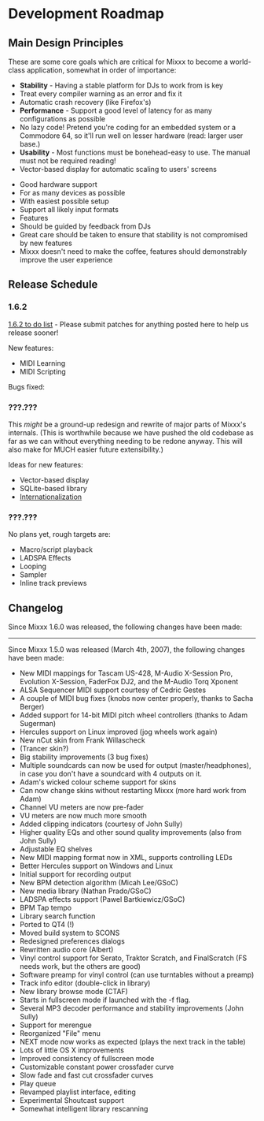 # Development Roadmap

## Main Design Principles

These are some core goals which are critical for Mixxx to become a
world-class application, somewhat in order of importance:

  - **Stability** - Having a stable platform for DJs to work from is key
  - Treat every compiler warning as an error and fix it
  - Automatic crash recovery (like Firefox's)
  - **Performance** - Support a good level of latency for as many
    configurations as possible
  - No lazy code\! Pretend you're coding for an embedded system or a
    Commodore 64, so it'll run well on lesser hardware (read: larger
    user base.)
  - **Usability** - Most functions must be bonehead-easy to use. The
    manual must not be required reading\!
  - Vector-based display for automatic scaling to users' screens

<!-- end list -->

  - Good hardware support
  - For as many devices as possible
  - With easiest possible setup
  - Support all likely input formats
  - Features
  - Should be guided by feedback from DJs
  - Great care should be taken to ensure that stability is not
    compromised by new features
  - Mixxx doesn't need to make the coffee, features should demonstrably
    improve the user experience

## Release Schedule

### 1.6.2

[1.6.2 to do list](1.6.2%20to%20do%20list) - Please submit patches for
anything posted here to help us release sooner\!

New features:

  - MIDI Learning
  - MIDI Scripting

Bugs fixed:

### ???.???

This *might* be a ground-up redesign and rewrite of major parts of
Mixxx's internals. (This is worthwhile because we have pushed the old
codebase as far as we can without everything needing to be redone
anyway. This will also make for MUCH easier future extensibility.)

Ideas for new features:

  - Vector-based display
  - SQLite-based library
  - [Internationalization](http://doc.trolltech.com/4.3/i18n.html)

### ???.???

No plans yet, rough targets are:

  - Macro/script playback
  - LADSPA Effects
  - Looping
  - Sampler
  - Inline track previews

## Changelog

Since Mixxx 1.6.0 was released, the following changes have been made:

-----

Since Mixxx 1.5.0 was released (March 4th, 2007), the following changes
have been made:

  - New MIDI mappings for Tascam US-428, M-Audio X-Session Pro,
    Evolution X-Session, FaderFox DJ2, and the M-Audio Torq Xponent
  - ALSA Sequencer MIDI support courtesy of Cedric Gestes
  - A couple of MIDI bug fixes (knobs now center properly, thanks to
    Sacha Berger)
  - Added support for 14-bit MIDI pitch wheel controllers (thanks to
    Adam Sugerman)
  - Hercules support on Linux improved (jog wheels work again)
  - New nCut skin from Frank Willascheck
  - (Trancer skin?)
  - Big stability improvements (3 bug fixes)
  - Multiple soundcards can now be used for output (master/headphones),
    in case you don't have a soundcard with 4 outputs on it.
  - Adam's wicked colour scheme support for skins
  - Can now change skins without restarting Mixxx (more hard work from
    Adam)
  - Channel VU meters are now pre-fader
  - VU meters are now much more smooth
  - Added clipping indicators (courtesy of John Sully)
  - Higher quality EQs and other sound quality improvements (also from
    John Sully)
  - Adjustable EQ shelves
  - New MIDI mapping format now in XML, supports controlling LEDs
  - Better Hercules support on Windows and Linux
  - Initial support for recording output
  - New BPM detection algorithm (Micah Lee/GSoC)
  - New media library (Nathan Prado/GSoC)
  - LADSPA effects support (Pawel Bartkiewicz/GSoC)
  - BPM Tap tempo 
  - Library search function
  - Ported to QT4 (\!)
  - Moved build system to SCONS
  - Redesigned preferences dialogs
  - Rewritten audio core (Albert)
  - Vinyl control support for Serato, Traktor Scratch, and FinalScratch
    (FS needs work, but the others are good)
  - Software preamp for vinyl control (can use turntables without a
    preamp)
  - Track info editor (double-click in library)
  - New library browse mode (CTAF)
  - Starts in fullscreen mode if launched with the -f flag.
  - Several MP3 decoder performance and stability improvements (John
    Sully)
  - Support for merengue
  - Reorganized "File" menu
  - NEXT mode now works as expected (plays the next track in the table)
  - Lots of little OS X improvements
  - Improved consistency of fullscreen mode
  - Customizable constant power crossfader curve
  - Slow fade and fast cut crossfader curves
  - Play queue
  - Revamped playlist interface, editing
  - Experimental Shoutcast support
  - Somewhat intelligent library rescanning
